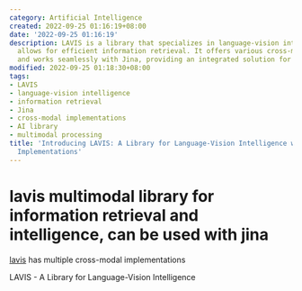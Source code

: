 ```yaml
---
category: Artificial Intelligence
created: 2022-09-25 01:16:19+08:00
date: '2022-09-25 01:16:19'
description: LAVIS is a library that specializes in language-vision intelligence and
  allows for efficient information retrieval. It offers various cross-modal implementations
  and works seamlessly with Jina, providing an integrated solution for your AI needs.
modified: 2022-09-25 01:18:30+08:00
tags:
- LAVIS
- language-vision intelligence
- information retrieval
- Jina
- cross-modal implementations
- AI library
- multimodal processing
title: 'Introducing LAVIS: A Library for Language-Vision Intelligence with Cross-Modal
  Implementations'
---
```


# lavis multimodal library for information retrieval and intelligence, can be used with jina

[lavis](https://github.com/salesforce/LAVIS) has multiple cross-modal implementations

LAVIS - A Library for Language-Vision Intelligence
